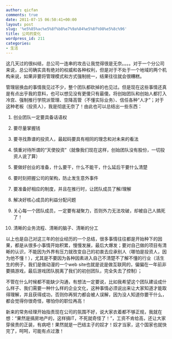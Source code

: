 ```yaml
---
author: qicfan
comments: true
date: 2011-07-15 06:50:41+00:00
layout: post
slug: '%e5%85%ac%e5%8f%b8%e7%9a%84%e5%8f%98%e5%8c%96'
title: 公司的变化
wordpress_id: 211
categories:
- 生活
---
```


这几天过的很纠结，总公司一连串的攻击让我觉得很是无奈。。。。对于一个分公司来说，总公司确实具有绝对的权威和各种权利，但是对于不处于一个地域的两个机构来说，如果非要将管理模式和方式强制统一，结果往往就会很糟糕。

管理层换血的事情我见过不少，整个团队都砍掉的也见过。但是现在这些事情还真是有点出乎我的意料，也可以想见没有更傻只有最傻。将创始团队和创始人都打入冷宫、强制推行学院派管理、空降高管（不懂实际业务）、信任各种“人才”；对于这种老板（投资人），我是彻底无奈了！由此也可以总结出一些东西：



	
  1. 创业团队一定要具备话语权

	
  2. 要尽量掌握钱

	
  3. 要寻找靠谱的投资人，最起码要具有相同的理念和对未来的看法

	
  4. 慎重对待所谓的“天使投资”（就像我们现在这样，创始团队没有股份，一切投资人说了算）

	
  5. 要做好创业的准备，什么要干，什么不能干，什么延后干要什么清楚

	
  6. 要时刻把握公司的架构，防止发生意外事件

	
  7. 要准备好相应的制度，并且在推行时，让团队成员了解/理解

	
  8. 解决好核心成员的利益分配问题

	
  9. 关心每一个团队成员，一定要有凝聚力，否则外力无法攻破，却被自己人搞死了！

	
  10. 清晰的业务流程、清晰的脑子、清晰的分工




以上也是自己对这三年的创业经历的一个总结，很多事情往往都是开始种下的因果，都是从很多小事情开始积累，慢慢发展，最后大爆发；要对自己做的项目有清晰的认识，不能因为外界有压力就改变自己的初衷去应承别人（哪怕是投资人，因为他不懂！），尤其是不要因为各种因素进入自己不清楚不了解不懂的行业（活生生的例子，我们是做动漫的一个web site也就是说是做互联网的，偏偏在一年前非要搞游戏，最后游戏团队脱离了我们的初创团队，完全失去了控制）；

不管在什么时候都不能缺少沟通，有想法一定要说，比如我希望这个团队建设成什么样子、我们需要一种什么样的企业文化，这种事情必须说出来让大家知道才能取得理解，并且获得成功，否则你再努力都会被人误解，因为没人知道你要干什么，都会觉得你很奇怪，哪怕你的职位再高！

新来的常务经理开始指责现在公司的氛围不好，说大家衣着都不够正规，我就在想：“果然是搞房地产的，这样搞IT，不死就奇怪了！”，工资不肯给高，还让大家穿侯贵的正装，有病吧！果然就是一巴结主子的奴才！奴才当家，这个国家也就快完了，呵呵，可能有点过激！
